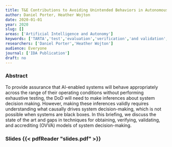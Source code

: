 ```yaml
---
title: T&E Contributions to Avoiding Unintended Behaviors in Autonomous Systems
author: Daniel Porter, Heather Wojton
date: 2020-01-01
year: 2020
slug: []
areas: ['Artificial Intelligence and Autonomy']
keywords: ['TARTA','test','evaluation','verification','and validation','autonomous systems','artificial intelligence (AI)','autonomy framework']
researchers: ['Daniel Porter','Heather Wojton']
audience: Everyone
journal: ['IDA Publication']
draft: no
---
```




### Abstract

To provide assurance that AI-enabled systems will behave appropriately across the range of their operating conditions without performing exhaustive testing, the DoD will need to make inferences about system decision making. However, making these inferences validly requires understanding what causally drives system decision-making, which is not possible when systems are black boxes. In this briefing, we discuss the state of the art and gaps in techniques for obtaining, verifying, validating, and accrediting (OVVA) models of system decision-making.

### Slides {{< pdfReader "slides.pdf" >}}




